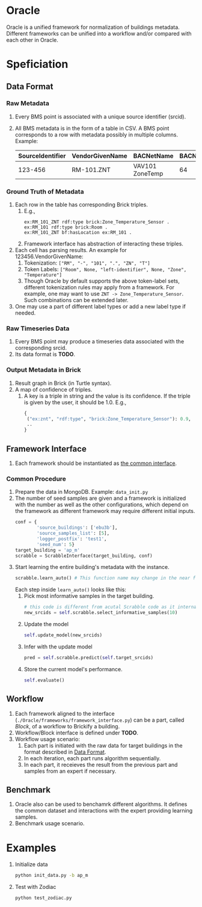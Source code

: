 # Oracle
Oracle is a unified framework for normalization of buildings metadata. Different frameworks can be unified into a workflow and/or compared with each other in Oracle.


# Speficiation

## <a name="data_format"></a>Data Format

### Raw Metadata
1. Every BMS point is associated with a unique source identifier (srcid).
2. All BMS metadata is in the form of a table in CSV. A BMS point corresponds to a row with metadata possibly in multiple columns. Example:

    | SourceIdentifier | VendorGivenName | BACNetName      | BACNetUnit |
    |------------------|-----------------|-----------------|------------|
    | 123-456          | RM-101.ZNT      | VAV101 ZoneTemp | 64         |

### Ground Truth of Metadata
1. Each row in the table has corresponding Brick triples. 
    1. E.g.,
        ```turtle
        ex:RM_101_ZNT rdf:type brick:Zone_Temperature_Sensor .
        ex:RM_101 rdf:type brick:Room .
        ex:RM_101_ZNT bf:hasLocation ex:RM_101 .
        ```  
    2. Framework interface has abstraction of interacting these triples.
2. Each cell has parsing results. An example for 123456.VendorGivenName:
    1. Tokenization: ``["RM", "-", "101", ".", "ZN", "T"]``
    2. Token Labels: ``["Room", None, "left-identifier", None, "Zone", "Temperature"]``  
    3. Though Oracle by default supports the above token-label sets, different tokenization rules may apply from a framework. For example, one may want to use ``ZNT -> Zone_Temperature_Sensor``. Such combinations can be extended later.
3. One may use a part of different label types or add a new label type if needed. 

### Raw Timeseries Data
1. Every BMS point may produce a timeseries data associated with the corresponding srcid.
2. Its data format is **TODO**.

### Output Metadata in Brick
1. Result graph in Brick (in Turtle syntax).
2. A map of confidence of triples.
    1. A key is a triple in string and the value is its confidence. If the triple is given by the user, it should be 1.0. E.g.,
        ```python
       {
         ("ex:znt", "rdf:type", "brick:Zone_Temperature_Sensor"): 0.9,
         ..
       }
       ```

## Framework Interface
1. Each framework should be instantiated as [the common interface](https://github.com/jbkoh/oracle/blob/master/Oracle/frameworks/framework_interface.py).

### Common Procedure
1. Prepare the data in MongoDB. Example: ``data_init.py``
2. The number of seed samples are given and a framework is initialized with the number as well as the other configurations, which depend on the framework as different framework may require different initial inputs.  
    ```python
    conf = {
            'source_buildings': ['ebu3b'],
            'source_samples_list': [5],
            'logger_postfix': 'test1',
            'seed_num': 5}
    target_building = 'ap_m'
    scrabble = ScrabbleInterface(target_building, conf)
    ```
3. Start learning the entire building's metadata with the instance.  
    ```python
    scrabble.learn_auto() # This function name may change in the near future.
    ```
    Each step inside ``learn_auto()`` looks like this:
    1. Pick most informative samples in the target building.  
        ```python
        # this code is different from acutal Scrabble code as it internally contains all the process.
        new_srcids = self.scrabble.select_informative_samples(10)
        ``` 
    2. Update the model  
        ```python
        self.update_model(new_srcids)
        ```
    3. Infer with the update model
        ```python
        pred = self.scrabble.predict(self.target_srcids)
        ```
    4. Store the current model's performance. 
        ```python
        self.evaluate()
        ```

## Workflow
1. Each framework aligned to the interface (``./Oracle/frameworks/framework_interface.py``) can be a part, called *Block*, of a workflow to Brickify a building.
2. Workflow/Block interface is defined under **TODO**.
3. Workflow usage scenario:
    1. Each part is initiated with the raw data for target buildings in the format described in [Data Format](#data_format).
    2. In each iteration, each part runs algorithm sequentially.
    3. In each part, it receieves the result from the previous part and samples from an expert if necessary.

## Benchmark
1. Oracle also can be used to benchamrk different algorithms. It defines the common dataset and interactions with the expert providing learning samples.
2. Benchmark usage scenario.


# Examples

1. Initialize data 
    ```bash
    python init_data.py -b ap_m
    ```

2. Test with Zodiac
    ```bash
    python test_zodiac.py
    ```

